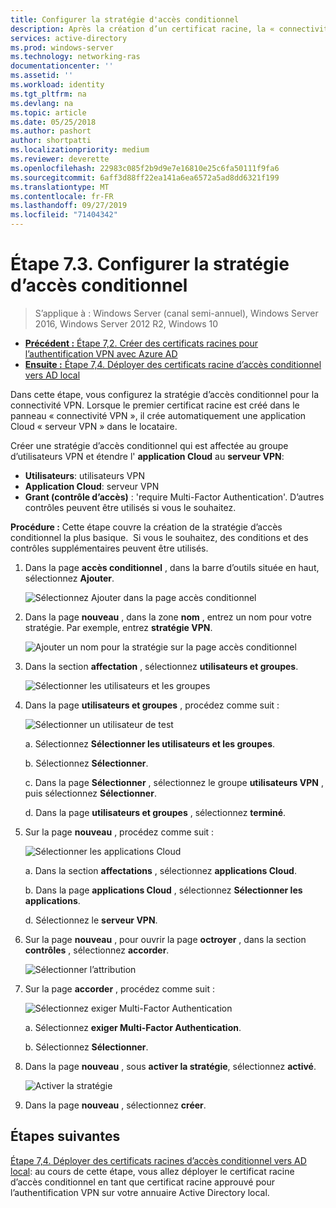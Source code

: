 ```yaml
---
title: Configurer la stratégie d'accès conditionnel
description: Après la création d’un certificat racine, la « connectivité VPN » déclenche la création de l’application de Cloud « serveur VPN » dans le locataire du client.
services: active-directory
ms.prod: windows-server
ms.technology: networking-ras
documentationcenter: ''
ms.assetid: ''
ms.workload: identity
ms.tgt_pltfrm: na
ms.devlang: na
ms.topic: article
ms.date: 05/25/2018
ms.author: pashort
author: shortpatti
ms.localizationpriority: medium
ms.reviewer: deverette
ms.openlocfilehash: 22983c085f2b9d9e7e16810e25c6fa50111f9fa6
ms.sourcegitcommit: 6aff3d88ff22ea141a6ea6572a5ad8dd6321f199
ms.translationtype: MT
ms.contentlocale: fr-FR
ms.lasthandoff: 09/27/2019
ms.locfileid: "71404342"
---
```

# <a name="step-73-configure-the-conditional-access-policy"></a>Étape 7.3. Configurer la stratégie d’accès conditionnel

>S’applique à : Windows Server (canal semi-annuel), Windows Server 2016, Windows Server 2012 R2, Windows 10

- [**Précédent :** Étape 7,2. Créer des certificats racines pour l’authentification VPN avec Azure AD](vpn-create-root-cert-for-vpn-auth-azure-ad.md)
- [**Ensuite :** Étape 7,4. Déployer des certificats racine d’accès conditionnel vers AD local](vpn-deploy-cond-access-root-cert-to-on-premise-ad.md)

Dans cette étape, vous configurez la stratégie d’accès conditionnel pour la connectivité VPN. Lorsque le premier certificat racine est créé dans le panneau « connectivité VPN », il crée automatiquement une application Cloud « serveur VPN » dans le locataire.

Créer une stratégie d’accès conditionnel qui est affectée au groupe d’utilisateurs VPN et étendre l' **application Cloud** au **serveur VPN**:

- **Utilisateurs**: utilisateurs VPN
- **Application Cloud**: serveur VPN
- **Grant (contrôle d’accès)** : 'require Multi-Factor Authentication'. D’autres contrôles peuvent être utilisés si vous le souhaitez.

**Procédure :** Cette étape couvre la création de la stratégie d’accès conditionnel la plus basique.  Si vous le souhaitez, des conditions et des contrôles supplémentaires peuvent être utilisés.


1. Dans la page **accès conditionnel** , dans la barre d’outils située en haut, sélectionnez **Ajouter**.

    ![Sélectionnez Ajouter dans la page accès conditionnel](../../media/Always-On-Vpn/07.png)

2. Dans la page **nouveau** , dans la zone **nom** , entrez un nom pour votre stratégie. Par exemple, entrez **stratégie VPN**.

    ![Ajouter un nom pour la stratégie sur la page accès conditionnel](../../media/Always-On-Vpn/08.png)

3. Dans la section **affectation** , sélectionnez **utilisateurs et groupes**.

    ![Sélectionner les utilisateurs et les groupes](../../media/Always-On-Vpn/09.png)

4. Dans la page **utilisateurs et groupes** , procédez comme suit :

    ![Sélectionner un utilisateur de test](../../media/Always-On-Vpn/10.png)

    a. Sélectionnez **Sélectionner les utilisateurs et les groupes**.

    b. Sélectionnez **Sélectionner**.

    c. Dans la page **Sélectionner** , sélectionnez le groupe **utilisateurs VPN** , puis sélectionnez **Sélectionner**.

    d. Dans la page **utilisateurs et groupes** , sélectionnez **terminé**.

5. Sur la page **nouveau** , procédez comme suit :

    ![Sélectionner les applications Cloud](../../media/Always-On-Vpn/11.png)

    a. Dans la section **affectations** , sélectionnez **applications Cloud**.

    b. Dans la page **applications Cloud** , sélectionnez **Sélectionner les applications**.

    d. Sélectionnez le **serveur VPN**.

6.  Sur la page **nouveau** , pour ouvrir la page **octroyer** , dans la section **contrôles** , sélectionnez **accorder**.

    ![Sélectionner l’attribution](../../media/Always-On-Vpn/13.png)

7.  Sur la page **accorder** , procédez comme suit :

    ![Sélectionnez exiger Multi-Factor Authentication](../../media/Always-On-Vpn/14.png)

    a. Sélectionnez **exiger Multi-Factor Authentication**.

    b. Sélectionnez **Sélectionner**.

8.  Dans la page **nouveau** , sous **activer la stratégie**, sélectionnez **activé**.

    ![Activer la stratégie](../../media/Always-On-Vpn/15.png)

9.  Dans la page **nouveau** , sélectionnez **créer**.


## <a name="next-steps"></a>Étapes suivantes
[Étape 7,4. Déployer des certificats racines d’accès conditionnel vers AD local](vpn-deploy-cond-access-root-cert-to-on-premise-ad.md): au cours de cette étape, vous allez déployer le certificat racine d’accès conditionnel en tant que certificat racine approuvé pour l’authentification VPN sur votre annuaire Active Directory local.
